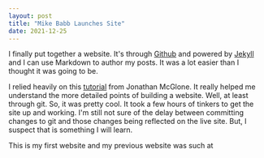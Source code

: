 ```yaml
---
layout: post
title: "Mike Babb Launches Site"
date: 2021-12-25
---
```


I finally put together a website. It's through [Github](https://github.com/) and powered by [Jekyll](http://jekyllrb.com) and I can use Markdown to author my posts. It was a lot easier than I thought it was going to be. 

I relied heavily on this [tutorial](http://jmcglone.com/guides/github-pages/) from Jonathan McGlone. It really helped me understand the more detailed points of building a website. Well, at least through git. So, it was pretty cool. It took a few hours of tinkers to get the site up and working. I'm still not sure of the delay between committing changes to git and those changes being reflected on the live site. But, I suspect that is something I will learn.

This is my first website and my previous website was such at